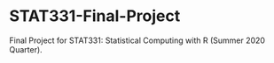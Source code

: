 # STAT331-Final-Project
Final Project for STAT331: Statistical Computing with R (Summer 2020 Quarter).
